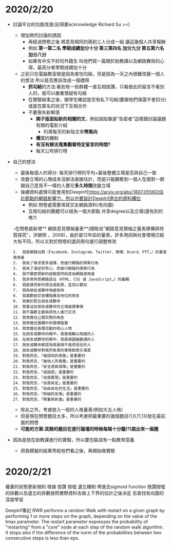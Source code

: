 # 2020/2/20

- 討論平台的功能改進(記得要acknowledge Richard Su ><)
  - 增加熱烈討論的誘因 
    - 再經過問卷之後 將意見相同的兩到三人分成一組 讓這幾個人共享報酬
    - 例如 **第一第二名 學期成績加分十分 第三第四名 加分九分 第五第六名 加分八分**
    - 如果有中文不好的外籍生 叫他們寫一篇關於助教課以及網路賽局的心得，最高分者學期成績加十分 
  - 之前只在電腦教室做是因為害怕勾結，但是因為一天之內很難改變一個人的想法 所以是否應該改成一個禮拜
    - **抓勾結**的方法:看到有一些群體一直互相按讚，只看彼此的留言不看別人的，就可以嚴重懷疑有勾結
    - 在實驗結束之後，跟學生確認是否有私下勾結(要跟他們保證不會扣分)或是在匿名的狀況下互相合作
    - 不要喪失新鮮感 
      - **開子版面貼新的相關的文**，例如說貼像是"告密者"這樣跟討論議題有關的電影介紹
        - 利用每天的新貼文來**帶風向**
      - **爆文**的機制 
      - **有沒有辦法蒐集觀看特定留言的時間?**
      - 每天公布排行榜
  
- 自己的想法
  - 最後每個人的得分: 每天排行榜的平均+最後整體立場是否與自己一致
  - 改變立場的心理成本沒辦法直接估計，而是只能觀察到一個人在面對一群跟自己意見不一樣的人要花**多久時間**改變立場
  - 後續資料處理可能會用到DeepInf[https://arxiv.org/abs/1807.05560]估計節點的網路影響力，所以也要設計DeepInf適合的資料欄位
    - 例如 問卷處需要填寫交友網路資料(有向圖)
    - 互相勾結的團體可以視為一個大節點 共享degree以及立場(還有別的嗎?)

  -在問卷處新增** 網路意見領袖量表**(擷取自"網路意見領袖之量表建構與特質探究"，洪榮照
，2008)，由於是12年前的量表，許多用詞與社會環境已經大有不同，所以又對於問卷的遣詞用句進行調整修改
 
      1.  我是網路社群（Facebook、Instagram、Twitter、微博、Dcard、PTT…）的重度使用者 
      2.  我為了尋求更多選擇，而進行網路的探索行為 
      3.  我為了滿足好奇心，而進行網路的探索行為 
      4.  我不願意把新的經驗提供給其他網路使用者 
      5.  我非常熟悉網路語法（HTML、CSS 或 JavaScript…）的編輯 
      6.  我能接受新的想法或創意，並加以嘗試 
      7.  我與朋友或夥伴相處愉快 
      8.  我喜歡結交各種階層及地位的朋友 
      9.  我樂於配合朋友或夥伴 
      10. 我會站在朋友或夥伴的立場處理事情 
      11. 我不喜歡主動與其他人進行交流 
      12. 我常擔任公關交際的角色 
      13. 我常擔任團體中的領導階層 
      14. 我常擔任各類活動的核心人物 
      15. 在朋友或夥伴的眼中，我是個難以相處的人 
      16. 在朋友或夥伴的眼中，我是個圓融變通的人 
      17. 朋友或夥伴都認為我是個不值得信任的人 
      18. 朋友或夥伴對我所負責的事情都表示滿意 
      19. 對我而言，「被認同的感覺」是重要的 
      20. 對我而言，「被他人所尊重」是重要的 
      21. 對我而言，「安全感與保障」是重要的 
      22. 對我而言，「成就感」是重要的 
      23. 對我而言，「自我實現」是重要的 
      24. 對我而言，「自我肯定」是重要的 
      25. 對我而言，「自由自在的生活」是重要的 
      26. 對我而言，「熱絡的友情」是重要的 
      27. 對我而言，「興奮與刺激」是重要的 
  - 除此之外，考慮放入一般的人格量表(例如大五人格)
  - 但是現在問卷題目太多，所以考慮把最重要的幾個題目(1,6,11,13)放在最前面的問卷
  - **可能的方案:其餘的題目在進行論壇的時候每隔十分鐘(?)跳出來一兩題**
- 因為是放在助教課進行的實驗，所以要包裝成有一點教育意義
  - 把我模擬的結果秀給他們看之後，再開始做實驗


# 2020/2/21

權重的狀態更新規則 根據 按讚 按噓 遺忘機制 帶進去sigmoid function
按讚按噓的係數以及遺忘的係數按照實際資料去做上下界的估計之後決定
去查找有向圖的深度學習

DeepInf筆記
RWR performs a random Walk with restart on a given graph by performing 1 or more steps on the graph, depending on the value of the tmax parameter. The restart parameter expresses the probability of "restarting" from a "core" node at each step of the random walk algorithm. It stops also if the difference of the norm of the probabilities between two consecutive steps is less than eps.